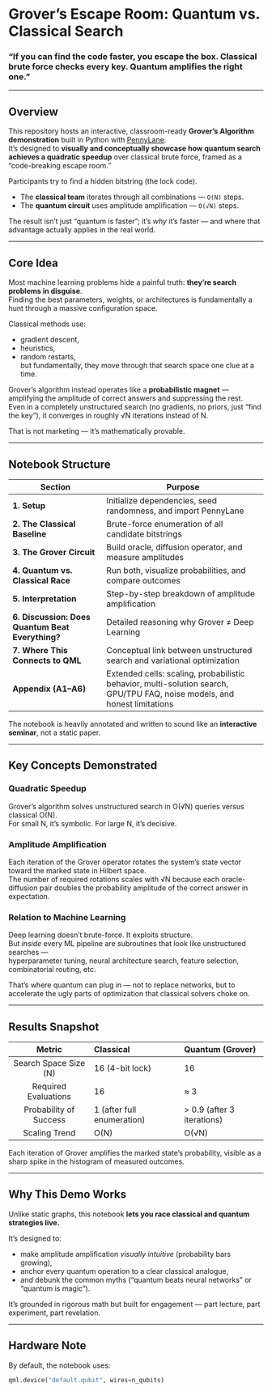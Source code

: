 # Grover’s Escape Room: Quantum vs. Classical Search




### “If you can find the code faster, you escape the box. Classical brute force checks every key. Quantum amplifies the right one.”

---

## Overview

This repository hosts an interactive, classroom-ready **Grover’s Algorithm demonstration** built in Python with [PennyLane](https://pennylane.ai/).  
It’s designed to **visually and conceptually showcase how quantum search achieves a quadratic speedup** over classical brute force, framed as a “code-breaking escape room.”

Participants try to find a hidden bitstring (the lock code).  
- The **classical team** iterates through all combinations — `O(N)` steps.  
- The **quantum circuit** uses amplitude amplification — `O(√N)` steps.  

The result isn’t just “quantum is faster”; it’s *why* it’s faster — and where that advantage actually applies in the real world.

---

## Core Idea

Most machine learning problems hide a painful truth: **they’re search problems in disguise**.  
Finding the best parameters, weights, or architectures is fundamentally a hunt through a massive configuration space.

Classical methods use:
- gradient descent,
- heuristics,
- random restarts,  
but fundamentally, they move through that search space one clue at a time.

Grover’s algorithm instead operates like a **probabilistic magnet** — amplifying the amplitude of correct answers and suppressing the rest.  
Even in a completely unstructured search (no gradients, no priors, just “find the key”), it converges in roughly √N iterations instead of N.

That is not marketing — it’s mathematically provable.

---

## Notebook Structure

| Section | Purpose |
|----------|----------|
| **1. Setup** | Initialize dependencies, seed randomness, and import PennyLane |
| **2. The Classical Baseline** | Brute-force enumeration of all candidate bitstrings |
| **3. The Grover Circuit** | Build oracle, diffusion operator, and measure amplitudes |
| **4. Quantum vs. Classical Race** | Run both, visualize probabilities, and compare outcomes |
| **5. Interpretation** | Step-by-step breakdown of amplitude amplification |
| **6. Discussion: Does Quantum Beat Everything?** | Detailed reasoning why Grover ≠ Deep Learning |
| **7. Where This Connects to QML** | Conceptual link between unstructured search and variational optimization |
| **Appendix (A1–A6)** | Extended cells: scaling, probabilistic behavior, multi-solution search, GPU/TPU FAQ, noise models, and honest limitations |

The notebook is heavily annotated and written to sound like an **interactive seminar**, not a static paper.

---

## Key Concepts Demonstrated

### Quadratic Speedup
Grover’s algorithm solves unstructured search in O(√N) queries versus classical O(N).  
For small N, it’s symbolic. For large N, it’s decisive.

### Amplitude Amplification
Each iteration of the Grover operator rotates the system’s state vector toward the marked state in Hilbert space.  
The number of required rotations scales with √N because each oracle-diffusion pair doubles the probability amplitude of the correct answer in expectation.

### Relation to Machine Learning
Deep learning doesn’t brute-force. It exploits structure.  
But *inside* every ML pipeline are subroutines that look like unstructured searches —  
hyperparameter tuning, neural architecture search, feature selection, combinatorial routing, etc.

That’s where quantum can plug in — not to replace networks, but to accelerate the ugly parts of optimization that classical solvers choke on.

---

## Results Snapshot

| Metric | Classical | Quantum (Grover) |
|:-------:|:-----------|:----------------|
| Search Space Size (N) | 16 (4-bit lock) | 16 |
| Required Evaluations | 16 | ≈ 3 |
| Probability of Success | 1 (after full enumeration) | > 0.9 (after 3 iterations) |
| Scaling Trend | O(N) | O(√N) |

Each iteration of Grover amplifies the marked state’s probability, visible as a sharp spike in the histogram of measured outcomes.

---

## Why This Demo Works

Unlike static graphs, this notebook **lets you race classical and quantum strategies live.**

It’s designed to:
- make amplitude amplification *visually intuitive* (probability bars growing),
- anchor every quantum operation to a clear classical analogue,
- and debunk the common myths (“quantum beats neural networks” or “quantum is magic”).

It’s grounded in rigorous math but built for engagement — part lecture, part experiment, part revelation.

---

## Hardware Note

By default, the notebook uses:
```python
qml.device("default.qubit", wires=n_qubits)
